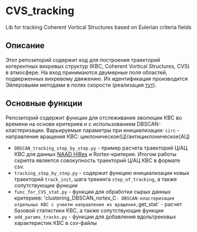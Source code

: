 # CVS_tracking
Lib for tracking Coherent Vortical Structures based on Eulerian criteria fields

## Описание
Этот репозиторий содержит код для построения траекторий когерентных вихревых структур (КВС, Coherent Vortical Structures, CVS) в атмосфере.  На вход принимаются двумерные поля областей, подверженных вихревому движению. Их идентификация производится Эйлеровыми методами в полях скорости (реализация [тут](https://github.com/KoshkinaVS/vortex_identification)). 
## Основные функции
Репозиторий содержит функции для отслеживания эволюции КВС во времени на основе критериев и с использованием DBSCAN-кластеризации. 
Варьируемые параметры при инициализации: `circ` - направление вращения КВС: циклоническое(Ц)/антициклоническое(АЦ)

- `DBSCAN_tracking_step_by_step.py` - пример расчета траекторий Ц/АЦ КВС для данных [NAAD HiRes](https://naad.ocean.ru/) и Rortex-критерия. Итогом работы скрипта является совокупность траекторий Ц/АЦ КВС в формате csv.
- `tracking_step_by_step.py` - содержит функцию инициализации новых траекторий `track_init`, шага трекинга `step_of_tracking`, а также сопутствующие функции
- `func_for_CVS_stat.py` - функции для обработки сырых данных критериев: 'clustering_DBSCAN_rortex_C` - DBSCAN-кластеризация отдельных КВС с учеотм направления их вращения, `get_stat` -  расчет базовой статистики КВС, а также сопутствующие функции
- `add_params_tracks.py` - функции для добавления вдольтрековых характеристик КВС в csv-файлы
